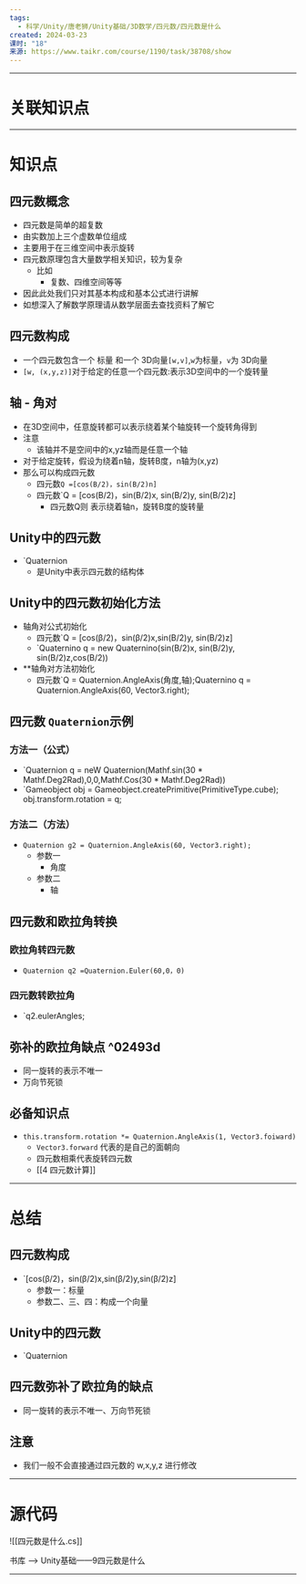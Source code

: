 ```yaml
---
tags:
  - 科学/Unity/唐老狮/Unity基础/3D数学/四元数/四元数是什么
created: 2024-03-23
课时: "18"
来源: https://www.taikr.com/course/1190/task/38708/show
---
```


---
# 关联知识点


---
# 知识点

## 四元数概念

- 四元数是简单的超复数
- 由实数加上三个虚数单位组成
- 主要用于在三维空间中表示旋转
- 四元数原理包含大量数学相关知识，较为复杂
	- 比如
		- 复数、四维空间等等
- 因此此处我们只对其基本构成和基本公式进行讲解
- 如想深入了解数学原理请从数学层面去查找资料了解它
## 四元数构成

- 一个四元数包含一个 标量 和一个 3D向量`[w,v]`,`w`为标量，`v`为 3D向量
- `[w, (x,y,z)]`对于给定的任意一个四元数:表示3D空间中的一个旋转量
## 轴 - 角对

- 在3D空间中，任意旋转都可以表示绕着某个轴旋转一个旋转角得到
- 注意
	- 该轴并不是空间中的x,yz轴而是任意一个轴
- 对于给定旋转，假设为绕着n轴，旋转B度，n轴为(x,yz)
- 那么可以构成四元数
	- 四元数`Q =[cos(B/2)，sin(B/2)n]`
	- 四元数`Q = [cos(B/2)，sin(B/2)x, sin(B/2)y, sin(B/2)z]
		- 四元数Q则 表示绕着轴n，旋转B度的旋转量
## Unity中的四元数

- `Quaternion
	- 是Unity中表示四元数的结构体
## Unity中的四元数初始化方法

- 轴角对公式初始化
	- 四元数`Q = [cos(β/2)，sin(β/2)x,sin(B/2)y, sin(B/2)z] 
	- `Quaternino q = new Quaternino(sin(B/2)x, sin(B/2)y, sin(B/2)z,cos(B/2))
- **轴角对方法初始化
	- 四元数`Q = Quaternion.AngleAxis(角度,轴);Quaternino q = Quaternion.AngleAxis(60, Vector3.right);
## 四元数 `Quaternion`示例

### 方法一（公式）

- `Quaternion q = neW Quaternion(Mathf.sin(30 * Mathf.Deg2Rad),0,0,Mathf.Cos(30 * Mathf.Deg2Rad))
- `Gameobject obj = Gameobject.createPrimitive(PrimitiveType.cube); obj.transform.rotation = q;
###  方法二（方法）

- `Quaternion g2 = Quaternion.AngleAxis(60, Vector3.right);`
	- 参数一
		- 角度
	- 参数二
		- 轴
## 四元数和欧拉角转换

### 欧拉角转四元数

- `Quaternion q2 =Quaternion.Euler(60,0，0)`
### 四元数转欧拉角

- `q2.eulerAngles;
## 弥补的欧拉角缺点 ^02493d

- 同一旋转的表示不唯一
- 万向节死锁
## 必备知识点

- `this.transform.rotation *= Quaternion.AngleAxis(1, Vector3.foiward)`
	- `Vector3.forward` 代表的是自己的面朝向
	- 四元数相乘代表旋转四元数
	- [[4 四元数计算]]

---
# 总结

## 四元数构成

- `[cos(β/2)，sin(β/2)x,sin(β/2)y,sin(β/2)z]
	- 参数一：标量
	- 参数二、三、四：构成一个向量
## Unity中的四元数

- `Quaternion
## 四元数弥补了欧拉角的缺点

- 同一旋转的表示不唯一、万向节死锁
## 注意

- 我们一般不会直接通过四元数的 w,x,y,z 进行修改

---
# 源代码

![[四元数是什么.cs]]

书库 ——> Unity基础——9四元数是什么

---

